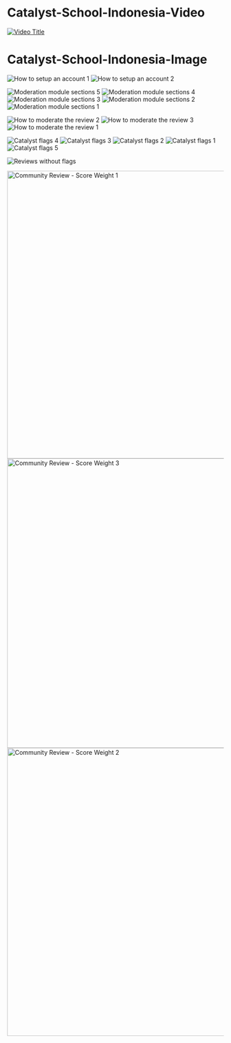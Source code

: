 # Catalyst-School-Indonesia-Video
[![Video Title](https://img.youtube.com/vi/a1bjsu5auuI/0.jpg)](https://www.youtube.com/watch?v=a1bjsu5auuI)

# Catalyst-School-Indonesia-Image
![How to setup an account 1](https://github.com/user-attachments/assets/6083daaf-a73d-401e-986e-5fc86f50f366)
![How to setup an account 2](https://github.com/user-attachments/assets/29b9a644-ddd7-4724-af5b-4892ed52cbda)

![Moderation module sections 5](https://github.com/user-attachments/assets/809ab28e-666f-41cf-988a-edc0bc368f2e)
![Moderation module sections 4](https://github.com/user-attachments/assets/2186cff6-ee50-4b3d-8e00-f1029ce75ec2)
![Moderation module sections 3](https://github.com/user-attachments/assets/3a2ccce4-14f5-4b5b-be19-e6f00608cc3c)
![Moderation module sections 2](https://github.com/user-attachments/assets/4a8b3987-ee5b-4f2b-80de-03ca8a0f0f14)
![Moderation module sections 1](https://github.com/user-attachments/assets/7d0333d1-5624-45dd-a1dd-77c08537ab17)

![How to moderate the review 2](https://github.com/user-attachments/assets/45a3c5b9-085e-4427-988d-a4f56f01cc02)
![How to moderate the review 3](https://github.com/user-attachments/assets/1959d0bd-5784-4612-82b3-5c140f7c768c)
![How to moderate the review 1](https://github.com/user-attachments/assets/8af6f349-a5c1-40bc-a8de-08aca977a6f8)

![Catalyst flags 4](https://github.com/user-attachments/assets/5a3530f7-58b3-4038-b503-339e58193bf1)
![Catalyst flags 3](https://github.com/user-attachments/assets/2aada7f8-8422-4593-bd0e-79106b3192d1)
![Catalyst flags 2](https://github.com/user-attachments/assets/584758e0-d6de-401d-89b7-dec6836fb444)
![Catalyst flags 1](https://github.com/user-attachments/assets/556771e9-5ef6-44b8-817b-dd370630382e)
![Catalyst flags 5](https://github.com/user-attachments/assets/bed50d88-4ebe-4dea-8c6d-b156c19adc2f)

![Reviews without flags](https://github.com/user-attachments/assets/e8989847-b374-4871-a0f9-a9756cb91bba)

<img width="669" alt="Community Review - Score Weight 1" src="https://github.com/user-attachments/assets/8a457e09-e4ef-4654-be99-aaef852f4399">
<img width="673" alt="Community Review - Score Weight 3" src="https://github.com/user-attachments/assets/f01cfcc4-3ce2-4d71-b6ec-7f26f530e7a6">
<img width="670" alt="Community Review - Score Weight 2" src="https://github.com/user-attachments/assets/f9df56e7-6a00-4bfc-858f-d47a0e078c7e">


